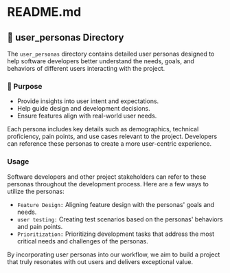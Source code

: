 # README.md

## 📂 user_personas Directory

The `user_personas` directory contains detailed user personas designed to help software
developers better understand the needs, goals, and behaviors of different users interacting with the project.  

### 🎯 Purpose

- Provide insights into user intent and expectations.
- Help guide design and development decisions.
- Ensure features align with real-world user needs.

Each persona includes key details such as demographics, technical proficiency, pain points,
and use cases relevant to the project. Developers can reference these personas to create a more user-centric experience.

### Usage

Software developers and other project stakeholders can refer to these personas throughout the development process. Here are a few ways to utilize the personas:

- `Feature Design:` Aligning feature design with the personas' goals and needs.
- `user testing:` Creating test scenarios based on the personas' behaviors and pain points.
- `Prioritization:` Prioritizing development tasks that address the most critical needs and challenges of the personas.

By incorporating user personas into our workflow, we aim to build a project that truly resonates with out users and delivers exceptional value.
